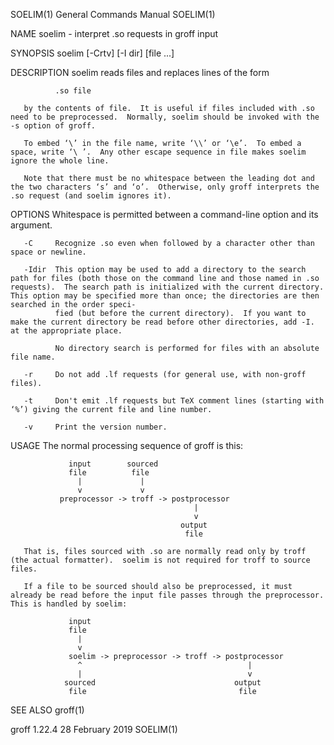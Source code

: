 SOELIM(1)                                                                                                                                       General Commands Manual                                                                                                                                       SOELIM(1)

NAME
       soelim - interpret .so requests in groff input

SYNOPSIS
       soelim [-Crtv] [-I dir] [file ...]

DESCRIPTION
       soelim reads files and replaces lines of the form

              .so file

       by the contents of file.  It is useful if files included with .so need to be preprocessed.  Normally, soelim should be invoked with the -s option of groff.

       To embed ‘\’ in the file name, write ‘\\’ or ‘\e’.  To embed a space, write ‘\ ’.  Any other escape sequence in file makes soelim ignore the whole line.

       Note that there must be no whitespace between the leading dot and the two characters ‘s’ and ‘o’.  Otherwise, only groff interprets the .so request (and soelim ignores it).

OPTIONS
       Whitespace is permitted between a command-line option and its argument.

       -C     Recognize .so even when followed by a character other than space or newline.

       -Idir  This option may be used to add a directory to the search path for files (both those on the command line and those named in .so requests).  The search path is initialized with the current directory.  This option may be specified more than once; the directories are then searched in the order speci‐
              fied (but before the current directory).  If you want to make the current directory be read before other directories, add -I. at the appropriate place.

              No directory search is performed for files with an absolute file name.

       -r     Do not add .lf requests (for general use, with non-groff files).

       -t     Don't emit .lf requests but TeX comment lines (starting with ‘%’) giving the current file and line number.

       -v     Print the version number.

USAGE
       The normal processing sequence of groff is this:

                 input        sourced
                 file          file
                   |             |
                   v             v
               preprocessor -> troff -> postprocessor
                                             |
                                             v
                                          output
                                           file

       That is, files sourced with .so are normally read only by troff (the actual formatter).  soelim is not required for troff to source files.

       If a file to be sourced should also be preprocessed, it must already be read before the input file passes through the preprocessor.  This is handled by soelim:

                 input
                 file
                   |
                   v
                 soelim -> preprocessor -> troff -> postprocessor
                   ^                                     |
                   |                                     v
                sourced                               output
                 file                                  file

SEE ALSO
       groff(1)

groff 1.22.4                                                                                                                                        28 February 2019                                                                                                                                          SOELIM(1)
